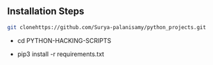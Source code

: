 ## Installation Steps
```bash
git clonehttps://github.com/Surya-palanisamy/python_projects.git
```
- cd PYTHON-HACKING-SCRIPTS

- pip3 install -r requirements.txt
